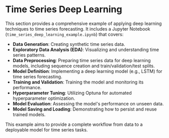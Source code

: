 # Time Series Deep Learning

This section provides a comprehensive example of applying deep learning techniques to time series forecasting. It includes a Jupyter Notebook (`time_series_deep_learning_example.ipynb`) that covers:

-   **Data Generation**: Creating synthetic time series data.
-   **Exploratory Data Analysis (EDA)**: Visualizing and understanding time series patterns.
-   **Data Preprocessing**: Preparing time series data for deep learning models, including sequence creation and train/validation/test splits.
-   **Model Definition**: Implementing a deep learning model (e.g., LSTM) for time series forecasting.
-   **Training and Validation**: Training the model and monitoring its performance.
-   **Hyperparameter Tuning**: Utilizing Optuna for automated hyperparameter optimization.
-   **Model Evaluation**: Assessing the model's performance on unseen data.
-   **Model Saving and Loading**: Demonstrating how to persist and reuse trained models.

This example aims to provide a complete workflow from data to a deployable model for time series tasks.